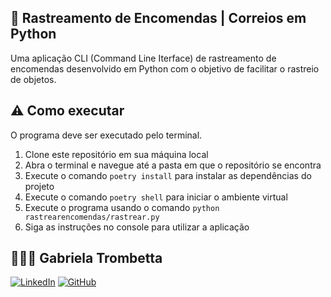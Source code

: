 ## 🚚 Rastreamento de Encomendas | Correios em Python
Uma aplicação CLI (Command Line Iterface) de rastreamento de encomendas desenvolvido em Python com o objetivo de facilitar o rastreio de objetos.

## ⚠️ Como executar
O programa deve ser executado pelo terminal.
1. Clone este repositório em sua máquina local
2. Abra o terminal e navegue até a pasta em que o repositório se encontra
3. Execute o comando `poetry install` para instalar as dependências do projeto
4. Execute o comando `poetry shell` para iniciar o ambiente virtual
5. Execute o programa usando o comando `python rastrearencomendas/rastrear.py`
6. Siga as instruções no console para utilizar a aplicação

## 👩🏻‍💻 Gabriela Trombetta
[![LinkedIn](https://img.shields.io/badge/LinkedIn-0077B5?style=for-the-badge&logo=linkedin&logoColor=white)](https://www.linkedin.com/in/gabitrombetta/)
[![GitHub](https://img.shields.io/badge/github-%23121011.svg?style=for-the-badge&logo=github&logoColor=white)](https://github.com/gabitrombetta)

